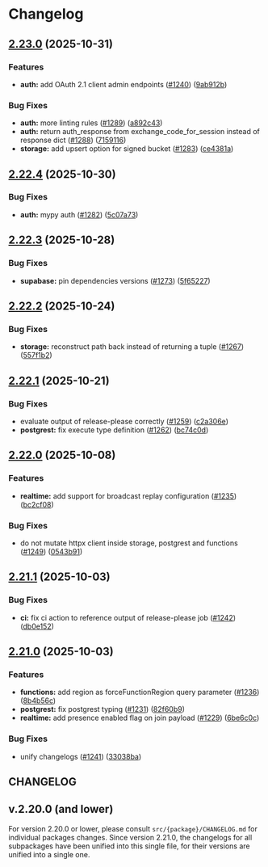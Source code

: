 # Changelog

## [2.23.0](https://github.com/supabase/supabase-py/compare/v2.22.4...v2.23.0) (2025-10-31)


### Features

* **auth:** add OAuth 2.1 client admin endpoints ([#1240](https://github.com/supabase/supabase-py/issues/1240)) ([9ab912b](https://github.com/supabase/supabase-py/commit/9ab912b7b3363af4576e78c76ce8c6f2721cc039))


### Bug Fixes

* **auth:** more linting rules ([#1289](https://github.com/supabase/supabase-py/issues/1289)) ([a892c43](https://github.com/supabase/supabase-py/commit/a892c43701b0809eb4e3face210cc44866a77bed))
* **auth:** return auth_response from exchange_code_for_session instead of response dict ([#1288](https://github.com/supabase/supabase-py/issues/1288)) ([7159116](https://github.com/supabase/supabase-py/commit/715911654ece1c326785e0c62fde5572ba3dcd74))
* **storage:** add upsert option for signed bucket ([#1283](https://github.com/supabase/supabase-py/issues/1283)) ([ce4381a](https://github.com/supabase/supabase-py/commit/ce4381aa5a20c7ea8f748d885a447b52223bc1c9))

## [2.22.4](https://github.com/supabase/supabase-py/compare/v2.22.3...v2.22.4) (2025-10-30)


### Bug Fixes

* **auth:** mypy auth ([#1282](https://github.com/supabase/supabase-py/issues/1282)) ([5c07a73](https://github.com/supabase/supabase-py/commit/5c07a73df1f40c30aa6ae695b57de99220d9f612))

## [2.22.3](https://github.com/supabase/supabase-py/compare/v2.22.2...v2.22.3) (2025-10-28)


### Bug Fixes

* **supabase:** pin dependencies versions ([#1273](https://github.com/supabase/supabase-py/issues/1273)) ([5f65227](https://github.com/supabase/supabase-py/commit/5f65227ddec8fee13693b108f3c7048b4e66fcdf))

## [2.22.2](https://github.com/supabase/supabase-py/compare/v2.22.1...v2.22.2) (2025-10-24)


### Bug Fixes

* **storage:** reconstruct path back instead of returning a tuple ([#1267](https://github.com/supabase/supabase-py/issues/1267)) ([557f1b2](https://github.com/supabase/supabase-py/commit/557f1b2b5e84da52815e7a4abce76034ca2facc0))

## [2.22.1](https://github.com/supabase/supabase-py/compare/v2.22.0...v2.22.1) (2025-10-21)


### Bug Fixes

* evaluate output of release-please correctly ([#1259](https://github.com/supabase/supabase-py/issues/1259)) ([c2a306e](https://github.com/supabase/supabase-py/commit/c2a306e12cb3ed268fd96e90350963e0425b2c8e))
* **postgrest:** fix execute type definition ([#1262](https://github.com/supabase/supabase-py/issues/1262)) ([bc74c0d](https://github.com/supabase/supabase-py/commit/bc74c0decabbd0e25df38bbd2ea43cafd6bd45a4))

## [2.22.0](https://github.com/supabase/supabase-py/compare/v2.21.1...v2.22.0) (2025-10-08)


### Features

* **realtime:** add support for broadcast replay configuration ([#1235](https://github.com/supabase/supabase-py/issues/1235)) ([bc2cf08](https://github.com/supabase/supabase-py/commit/bc2cf081b453af1bb322a0612673e1f91c449a44))


### Bug Fixes

* do not mutate httpx client inside storage, postgrest and functions ([#1249](https://github.com/supabase/supabase-py/issues/1249)) ([0543b91](https://github.com/supabase/supabase-py/commit/0543b912b19e37cec26b54fc4fd938a27272d211))

## [2.21.1](https://github.com/supabase/supabase-py/compare/v2.21.0...v2.21.1) (2025-10-03)


### Bug Fixes

* **ci:** fix ci action to reference output of release-please job ([#1242](https://github.com/supabase/supabase-py/issues/1242)) ([db0e152](https://github.com/supabase/supabase-py/commit/db0e1524c4c904a224dff744192e83010e42f8c5))

## [2.21.0](https://github.com/supabase/supabase-py/compare/v2.20.0...v2.21.0) (2025-10-03)


### Features

* **functions:** add region as forceFunctionRegion query parameter ([#1236](https://github.com/supabase/supabase-py/issues/1236)) ([8b4b56c](https://github.com/supabase/supabase-py/commit/8b4b56c1ac1c313d717551304e3684261d00d717))
* **postgrest:** fix postgrest typing ([#1231](https://github.com/supabase/supabase-py/issues/1231)) ([82f60b9](https://github.com/supabase/supabase-py/commit/82f60b9d77a759622e50854ff63aee0f59b95515))
* **realtime:** add presence enabled flag on join payload ([#1229](https://github.com/supabase/supabase-py/issues/1229)) ([6be6c0c](https://github.com/supabase/supabase-py/commit/6be6c0cdbbbd70259c4919f3b3b442358c0778f9))


### Bug Fixes

* unify changelogs ([#1241](https://github.com/supabase/supabase-py/issues/1241)) ([33038ba](https://github.com/supabase/supabase-py/commit/33038ba0e075a62ce4eaf0cfd240d93a10322ad3))

## CHANGELOG

## v.2.20.0 (and lower)

For version 2.20.0 or lower, please consult `src/{package}/CHANGELOG.md` for individual packages changes. Since version 2.21.0, the changelogs for all subpackages have been unified into this single file, for their versions are unified into a single one.
